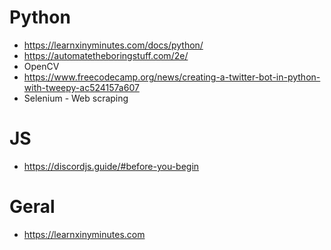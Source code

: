 # Python
- https://learnxinyminutes.com/docs/python/
- https://automatetheboringstuff.com/2e/
- OpenCV
- https://www.freecodecamp.org/news/creating-a-twitter-bot-in-python-with-tweepy-ac524157a607
- Selenium - Web scraping
# JS
- https://discordjs.guide/#before-you-begin
# Geral
- https://learnxinyminutes.com
